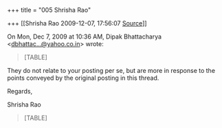 +++
title = "005 Shrisha Rao"

+++
[[Shrisha Rao	2009-12-07, 17:56:07 [Source](https://groups.google.com/g/bvparishat/c/y8EqQLtp4YI)]]



On Mon, Dec 7, 2009 at 10:36 AM, Dipak Bhattacharya \<[dbhattac...@yahoo.co.in]()\> wrote:  

> [TABLE]

  
They do not relate to your posting per se, but are more in response to the points conveyed by the original posting in this thread.  
  
Regards,  
  
Shrisha Rao  


> [TABLE]

